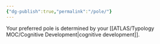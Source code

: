 ```yaml
---
{"dg-publish":true,"permalink":"/pole/"}
---
```



Your preferred pole is determined by your [[ATLAS/Typology MOC/Cognitive Development\|cognitive development]]. 


